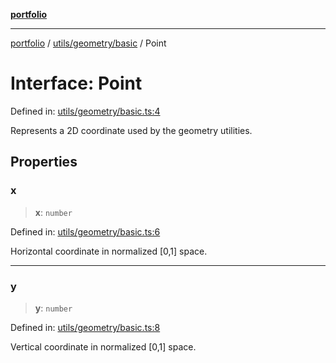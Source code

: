 [**portfolio**](../../../../README.md)

***

[portfolio](../../../../modules.md) / [utils/geometry/basic](../README.md) / Point

# Interface: Point

Defined in: [utils/geometry/basic.ts:4](https://github.com/tnorlund/Portfolio/blob/f354c76234ddf5c00ee248c1e491987f8ffcde78/portfolio/utils/geometry/basic.ts#L4)

Represents a 2D coordinate used by the geometry utilities.

## Properties

### x

> **x**: `number`

Defined in: [utils/geometry/basic.ts:6](https://github.com/tnorlund/Portfolio/blob/f354c76234ddf5c00ee248c1e491987f8ffcde78/portfolio/utils/geometry/basic.ts#L6)

Horizontal coordinate in normalized [0,1] space.

***

### y

> **y**: `number`

Defined in: [utils/geometry/basic.ts:8](https://github.com/tnorlund/Portfolio/blob/f354c76234ddf5c00ee248c1e491987f8ffcde78/portfolio/utils/geometry/basic.ts#L8)

Vertical coordinate in normalized [0,1] space.

